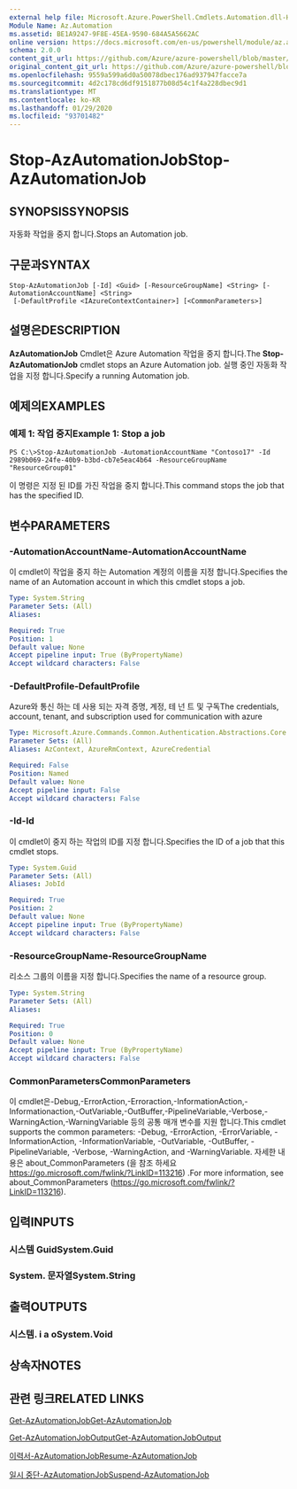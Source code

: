 ```yaml
---
external help file: Microsoft.Azure.PowerShell.Cmdlets.Automation.dll-Help.xml
Module Name: Az.Automation
ms.assetid: BE1A9247-9F8E-45EA-9590-684A5A5662AC
online version: https://docs.microsoft.com/en-us/powershell/module/az.automation/stop-azautomationjob
schema: 2.0.0
content_git_url: https://github.com/Azure/azure-powershell/blob/master/src/Automation/Automation/help/Stop-AzAutomationJob.md
original_content_git_url: https://github.com/Azure/azure-powershell/blob/master/src/Automation/Automation/help/Stop-AzAutomationJob.md
ms.openlocfilehash: 9559a599a6d0a50078dbec176ad937947facce7a
ms.sourcegitcommit: 4d2c178cd6df9151877b08d54c1f4a228dbec9d1
ms.translationtype: MT
ms.contentlocale: ko-KR
ms.lasthandoff: 01/29/2020
ms.locfileid: "93701482"
---
```

# <span data-ttu-id="a4b93-101">Stop-AzAutomationJob</span><span class="sxs-lookup"><span data-stu-id="a4b93-101">Stop-AzAutomationJob</span></span>

## <span data-ttu-id="a4b93-102">SYNOPSIS</span><span class="sxs-lookup"><span data-stu-id="a4b93-102">SYNOPSIS</span></span>
<span data-ttu-id="a4b93-103">자동화 작업을 중지 합니다.</span><span class="sxs-lookup"><span data-stu-id="a4b93-103">Stops an Automation job.</span></span>

## <span data-ttu-id="a4b93-104">구문과</span><span class="sxs-lookup"><span data-stu-id="a4b93-104">SYNTAX</span></span>

```
Stop-AzAutomationJob [-Id] <Guid> [-ResourceGroupName] <String> [-AutomationAccountName] <String>
 [-DefaultProfile <IAzureContextContainer>] [<CommonParameters>]
```

## <span data-ttu-id="a4b93-105">설명은</span><span class="sxs-lookup"><span data-stu-id="a4b93-105">DESCRIPTION</span></span>
<span data-ttu-id="a4b93-106">**AzAutomationJob** Cmdlet은 Azure Automation 작업을 중지 합니다.</span><span class="sxs-lookup"><span data-stu-id="a4b93-106">The **Stop-AzAutomationJob** cmdlet stops an Azure Automation job.</span></span>
<span data-ttu-id="a4b93-107">실행 중인 자동화 작업을 지정 합니다.</span><span class="sxs-lookup"><span data-stu-id="a4b93-107">Specify a running Automation job.</span></span>

## <span data-ttu-id="a4b93-108">예제의</span><span class="sxs-lookup"><span data-stu-id="a4b93-108">EXAMPLES</span></span>

### <span data-ttu-id="a4b93-109">예제 1: 작업 중지</span><span class="sxs-lookup"><span data-stu-id="a4b93-109">Example 1: Stop a job</span></span>
```
PS C:\>Stop-AzAutomationJob -AutomationAccountName "Contoso17" -Id 2989b069-24fe-40b9-b3bd-cb7e5eac4b64 -ResourceGroupName "ResourceGroup01"
```

<span data-ttu-id="a4b93-110">이 명령은 지정 된 ID를 가진 작업을 중지 합니다.</span><span class="sxs-lookup"><span data-stu-id="a4b93-110">This command stops the job that has the specified ID.</span></span>

## <span data-ttu-id="a4b93-111">변수</span><span class="sxs-lookup"><span data-stu-id="a4b93-111">PARAMETERS</span></span>

### <span data-ttu-id="a4b93-112">-AutomationAccountName</span><span class="sxs-lookup"><span data-stu-id="a4b93-112">-AutomationAccountName</span></span>
<span data-ttu-id="a4b93-113">이 cmdlet이 작업을 중지 하는 Automation 계정의 이름을 지정 합니다.</span><span class="sxs-lookup"><span data-stu-id="a4b93-113">Specifies the name of an Automation account in which this cmdlet stops a job.</span></span>

```yaml
Type: System.String
Parameter Sets: (All)
Aliases:

Required: True
Position: 1
Default value: None
Accept pipeline input: True (ByPropertyName)
Accept wildcard characters: False
```

### <span data-ttu-id="a4b93-114">-DefaultProfile</span><span class="sxs-lookup"><span data-stu-id="a4b93-114">-DefaultProfile</span></span>
<span data-ttu-id="a4b93-115">Azure와 통신 하는 데 사용 되는 자격 증명, 계정, 테 넌 트 및 구독</span><span class="sxs-lookup"><span data-stu-id="a4b93-115">The credentials, account, tenant, and subscription used for communication with azure</span></span>

```yaml
Type: Microsoft.Azure.Commands.Common.Authentication.Abstractions.Core.IAzureContextContainer
Parameter Sets: (All)
Aliases: AzContext, AzureRmContext, AzureCredential

Required: False
Position: Named
Default value: None
Accept pipeline input: False
Accept wildcard characters: False
```

### <span data-ttu-id="a4b93-116">-Id</span><span class="sxs-lookup"><span data-stu-id="a4b93-116">-Id</span></span>
<span data-ttu-id="a4b93-117">이 cmdlet이 중지 하는 작업의 ID를 지정 합니다.</span><span class="sxs-lookup"><span data-stu-id="a4b93-117">Specifies the ID of a job that this cmdlet stops.</span></span>

```yaml
Type: System.Guid
Parameter Sets: (All)
Aliases: JobId

Required: True
Position: 2
Default value: None
Accept pipeline input: True (ByPropertyName)
Accept wildcard characters: False
```

### <span data-ttu-id="a4b93-118">-ResourceGroupName</span><span class="sxs-lookup"><span data-stu-id="a4b93-118">-ResourceGroupName</span></span>
<span data-ttu-id="a4b93-119">리소스 그룹의 이름을 지정 합니다.</span><span class="sxs-lookup"><span data-stu-id="a4b93-119">Specifies the name of a resource group.</span></span>

```yaml
Type: System.String
Parameter Sets: (All)
Aliases:

Required: True
Position: 0
Default value: None
Accept pipeline input: True (ByPropertyName)
Accept wildcard characters: False
```

### <span data-ttu-id="a4b93-120">CommonParameters</span><span class="sxs-lookup"><span data-stu-id="a4b93-120">CommonParameters</span></span>
<span data-ttu-id="a4b93-121">이 cmdlet은-Debug,-ErrorAction,-Erroraction,-InformationAction,-Informationaction,-OutVariable,-OutBuffer,-PipelineVariable,-Verbose,-WarningAction,-WarningVariable 등의 공통 매개 변수를 지원 합니다.</span><span class="sxs-lookup"><span data-stu-id="a4b93-121">This cmdlet supports the common parameters: -Debug, -ErrorAction, -ErrorVariable, -InformationAction, -InformationVariable, -OutVariable, -OutBuffer, -PipelineVariable, -Verbose, -WarningAction, and -WarningVariable.</span></span> <span data-ttu-id="a4b93-122">자세한 내용은 about_CommonParameters (을 참조 하세요 https://go.microsoft.com/fwlink/?LinkID=113216) .</span><span class="sxs-lookup"><span data-stu-id="a4b93-122">For more information, see about_CommonParameters (https://go.microsoft.com/fwlink/?LinkID=113216).</span></span>

## <span data-ttu-id="a4b93-123">입력</span><span class="sxs-lookup"><span data-stu-id="a4b93-123">INPUTS</span></span>

### <span data-ttu-id="a4b93-124">시스템 Guid</span><span class="sxs-lookup"><span data-stu-id="a4b93-124">System.Guid</span></span>

### <span data-ttu-id="a4b93-125">System. 문자열</span><span class="sxs-lookup"><span data-stu-id="a4b93-125">System.String</span></span>

## <span data-ttu-id="a4b93-126">출력</span><span class="sxs-lookup"><span data-stu-id="a4b93-126">OUTPUTS</span></span>

### <span data-ttu-id="a4b93-127">시스템. i a o</span><span class="sxs-lookup"><span data-stu-id="a4b93-127">System.Void</span></span>

## <span data-ttu-id="a4b93-128">상속자</span><span class="sxs-lookup"><span data-stu-id="a4b93-128">NOTES</span></span>

## <span data-ttu-id="a4b93-129">관련 링크</span><span class="sxs-lookup"><span data-stu-id="a4b93-129">RELATED LINKS</span></span>

[<span data-ttu-id="a4b93-130">Get-AzAutomationJob</span><span class="sxs-lookup"><span data-stu-id="a4b93-130">Get-AzAutomationJob</span></span>](./Get-AzAutomationJob.md)

[<span data-ttu-id="a4b93-131">Get-AzAutomationJobOutput</span><span class="sxs-lookup"><span data-stu-id="a4b93-131">Get-AzAutomationJobOutput</span></span>](./Get-AzAutomationJobOutput.md)

[<span data-ttu-id="a4b93-132">이력서-AzAutomationJob</span><span class="sxs-lookup"><span data-stu-id="a4b93-132">Resume-AzAutomationJob</span></span>](./Resume-AzAutomationJob.md)

[<span data-ttu-id="a4b93-133">일시 중단-AzAutomationJob</span><span class="sxs-lookup"><span data-stu-id="a4b93-133">Suspend-AzAutomationJob</span></span>](./Suspend-AzAutomationJob.md)


